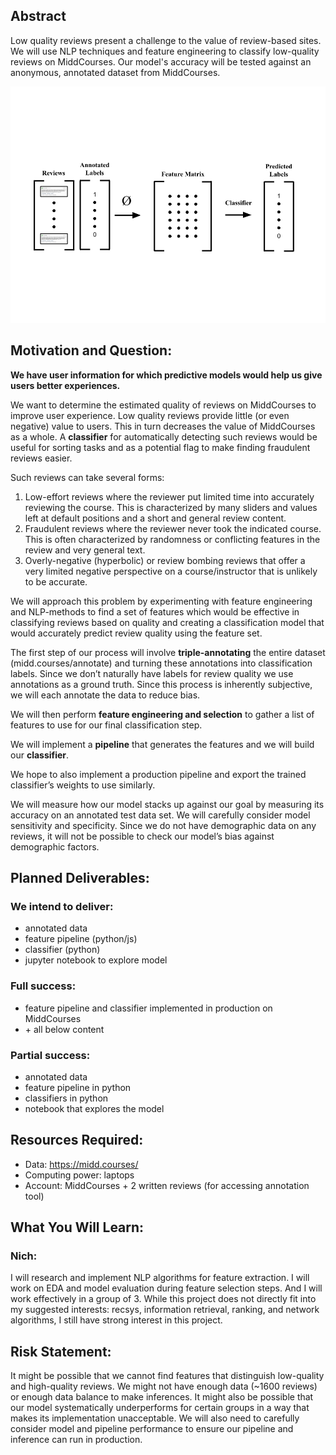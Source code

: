 ## Abstract

Low quality reviews present a challenge to the value of review-based sites. We will use NLP techniques and feature engineering to classify low-quality reviews on MiddCourses. Our model's accuracy will be tested against an anonymous, annotated dataset from MiddCourses.

![](model_drawing.png)


## Motivation and Question:
**We have user information for which predictive models would help us give users better experiences.**


We want to determine the estimated quality of reviews on MiddCourses to improve user experience. Low quality reviews provide little (or even negative) value to users. This in turn decreases the value of MiddCourses as a whole. A **classifier** for automatically detecting such reviews would be useful for sorting tasks and as a potential flag to make finding fraudulent reviews easier.

Such reviews can take several forms:

1. Low-effort reviews where the reviewer put limited time into accurately reviewing the course. This is characterized by many sliders and values left at default positions and a short and general review content.
2. Fraudulent reviews where the reviewer never took the indicated course. This is often characterized by randomness or conflicting features in the review and very general text.
3. Overly-negative (hyperbolic) or review bombing reviews that offer a very limited negative perspective on a course/instructor that is unlikely to be accurate.

We will approach this problem by experimenting with feature engineering and NLP-methods to find a set of features which would be effective in classifying reviews based on quality and creating a classification model that would accurately predict review quality using the feature set.

The first step of our process will involve **triple-annotating** the entire dataset (midd.courses/annotate) and turning these annotations into classification labels. Since we don’t naturally have labels for review quality we use annotations as a ground truth. Since this process is inherently subjective, we will each annotate the data to reduce bias.

We will then perform **feature engineering and selection** to gather a list of features to use for our final classification step.

We will implement a **pipeline** that generates the features and we will build our **classifier**.

We hope to also implement a production pipeline and export the trained classifier’s weights to use similarly.


We will measure how our model stacks up against our goal by measuring its accuracy on an annotated test data set. We will carefully consider model sensitivity and specificity. Since we do not have demographic data on any reviews, it will not be possible to check our model’s bias against demographic factors.


## Planned Deliverables:

### We intend to deliver:

- annotated data
- feature pipeline (python/js)
- classifier (python)
- jupyter notebook to explore model


### Full success:

- feature pipeline and classifier implemented in production on MiddCourses
- \+ all below content

### Partial success:

- annotated data
- feature pipeline in python
- classifiers in python
- notebook that explores the model

## Resources Required:

- Data: https://midd.courses/
- Computing power: laptops
- Account: MiddCourses + 2 written reviews (for accessing annotation tool)


## What You Will Learn:

### Nich:
I will research and implement NLP algorithms for feature extraction. I will work on EDA and model evaluation during feature selection steps. And I will work effectively in a group of 3. 
While this project does not directly fit into my suggested interests: recsys, information retrieval, ranking, and network algorithms, I still have strong interest in this project.







## Risk Statement:
It might be possible that we cannot find features that distinguish low-quality and high-quality reviews. We might not have enough data (~1600 reviews) or enough data balance to make inferences. It might also be possible that our model systematically underperforms for certain groups in a way that makes its implementation unacceptable. We will also need to carefully consider model and pipeline performance to ensure our pipeline and inference can run in production.
